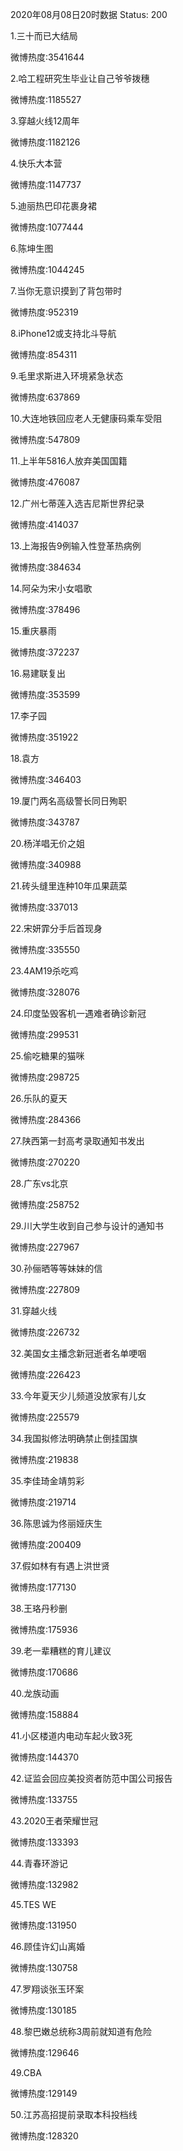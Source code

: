 2020年08月08日20时数据
Status: 200

1.三十而已大结局

微博热度:3541644

2.哈工程研究生毕业让自己爷爷拨穗

微博热度:1185527

3.穿越火线12周年

微博热度:1182126

4.快乐大本营

微博热度:1147737

5.迪丽热巴印花裹身裙

微博热度:1077444

6.陈坤生图

微博热度:1044245

7.当你无意识摸到了背包带时

微博热度:952319

8.iPhone12或支持北斗导航

微博热度:854311

9.毛里求斯进入环境紧急状态

微博热度:637869

10.大连地铁回应老人无健康码乘车受阻

微博热度:547809

11.上半年5816人放弃美国国籍

微博热度:476087

12.广州七蒂莲入选吉尼斯世界纪录

微博热度:414037

13.上海报告9例输入性登革热病例

微博热度:384634

14.阿朵为宋小女唱歌

微博热度:378496

15.重庆暴雨

微博热度:372237

16.易建联复出

微博热度:353599

17.李子园

微博热度:351922

18.袁方

微博热度:346403

19.厦门两名高级警长同日殉职

微博热度:343787

20.杨洋唱无价之姐

微博热度:340988

21.砖头缝里连种10年瓜果蔬菜

微博热度:337013

22.宋妍霏分手后首现身

微博热度:335550

23.4AM19杀吃鸡

微博热度:328076

24.印度坠毁客机一遇难者确诊新冠

微博热度:299531

25.偷吃糖果的猫咪

微博热度:298725

26.乐队的夏天

微博热度:284366

27.陕西第一封高考录取通知书发出

微博热度:270220

28.广东vs北京

微博热度:258752

29.川大学生收到自己参与设计的通知书

微博热度:227967

30.孙俪晒等等妹妹的信

微博热度:227809

31.穿越火线

微博热度:226732

32.美国女主播念新冠逝者名单哽咽

微博热度:226423

33.今年夏天少儿频道没放家有儿女

微博热度:225579

34.我国拟修法明确禁止倒挂国旗

微博热度:219838

35.李佳琦金靖剪彩

微博热度:219714

36.陈思诚为佟丽娅庆生

微博热度:200409

37.假如林有有遇上洪世贤

微博热度:177130

38.王珞丹秒删

微博热度:175936

39.老一辈糟糕的育儿建议

微博热度:170686

40.龙族动画

微博热度:158884

41.小区楼道内电动车起火致3死

微博热度:144370

42.证监会回应美投资者防范中国公司报告

微博热度:133755

43.2020王者荣耀世冠

微博热度:133393

44.青春环游记

微博热度:132982

45.TES WE

微博热度:131950

46.顾佳许幻山离婚

微博热度:130758

47.罗翔谈张玉环案

微博热度:130185

48.黎巴嫩总统称3周前就知道有危险

微博热度:129646

49.CBA

微博热度:129149

50.江苏高招提前录取本科投档线

微博热度:128320

